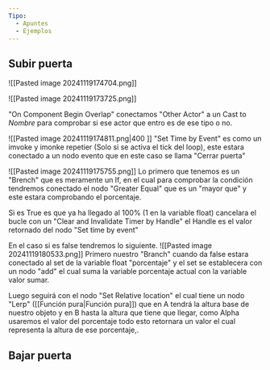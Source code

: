 ```yaml
---
Tipo:
  - Apuntes
  - Ejemplos
---
```

## Subir puerta
![[Pasted image 20241119174704.png]]

![[Pasted image 20241119173725.png]]


"On Component Begin Overlap" conectamos "Other Actor" a un Cast to *Nombre* para comprobar si ese actor que entro es de ese tipo o no.

![[Pasted image 20241119174811.png|400 ]]
"Set Time by Event" es como un imvoke y imonke repetier (Solo si se activa el tick del loop), este estara conectado a un nodo evento que en este caso se llama "Cerrar puerta"

![[Pasted image 20241119175755.png]]
Lo primero que tenemos es un "Brench" que es meramente un If, en el cual para comprobar la condición tendremos conectado el nodo "Greater Equal" que es un "mayor que" y este estara comprobando el porcentaje.

Si es True es que ya ha llegado al 100% (1 en la variable float) cancelara el bucle con un "Clear and Invalidate Timer by Handle" el Handle es el valor retornado del nodo "Set time by event"

En el caso si es false tendremos lo siguiente.
![[Pasted image 20241119180533.png]]
Primero nuestro "Branch" cuando da false estara conectado al set de la variable float "porcentaje" y el set se establecera con un nodo "add" el cual suma la variable porcentaje actual con la variable valor sumar.

Luego seguirá con el nodo "Set Relative location" el cual tiene un nodo "Lerp" ([[Función pura|Función pura]]) que en A tendrá la altura base de nuestro objeto y en B hasta la altura que tiene que llegar, como Alpha usaremos el valor del porcentaje todo esto retornara un valor el cual representa la altura de ese porcentaje,.

## Bajar puerta


